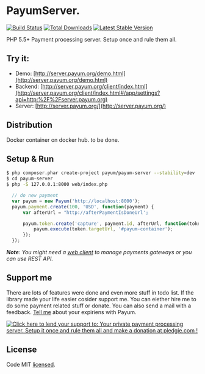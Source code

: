 # PayumServer.
[![Build Status](https://travis-ci.org/Payum/PayumServer.png?branch=master)](https://travis-ci.org/Payum/PayumServer)
[![Total Downloads](https://poser.pugx.org/payum/payum-server/d/total.png)](https://packagist.org/packages/payum/payum-server)
[![Latest Stable Version](https://poser.pugx.org/payum/payum-server/version.png)](https://packagist.org/packages/payum/payum-server)

PHP 5.5+ Payment processing server. Setup once and rule them all.

## Try it:

* Demo: [http://server.payum.org/demo.html](http://server.payum.org/demo.html)
* Backend: [http://server.payum.org/client/index.html](http://server.payum.org/client/index.html#/app/settings?api=http:%2F%2Fserver.payum.org)
* Server: [http://server.payum.org/](http://server.payum.org/)

## Distribution 

Docker container on docker hub. to be done. 

## Setup & Run

```bash
$ php composer.phar create-project payum/payum-server --stability=dev
$ cd payum-server
$ php -S 127.0.0.1:8000 web/index.php
```

```javascript
  // do new payment
  var payum = new Payum('http://localhost:8000');
  payum.payment.create(100, 'USD', function(payment) {
      var afterUrl = "http://afterPaymentIsDoneUrl';

      payum.token.create('capture', payment.id, afterUrl, function(token) {
          payum.execute(token.targetUrl, '#payum-container');
      });
  });
```

_**Note**: You might need a [web client](https://github.com/Payum/PayumServerUI) to manage payments gateways or you can use REST API._

## Support me

There are lots of features were done and even more stuff in todo list. If the library made your life easier cosider support me. You can eiether hire me to do some payment related stuff or donate. You can also send a mail with a feedback. [Tell me](https://github.com/makasim) about your expiriens with Payum. 

<a href='https://pledgie.com/campaigns/30526'><img alt='Click here to lend your support to: Your private payment processing server. Setup it once and rule them all and make a donation at pledgie.com !' src='https://pledgie.com/campaigns/30526.png?skin_name=chrome' border='0' ></a>

## License

Code MIT [licensed](LICENSE.md).
